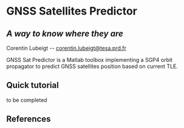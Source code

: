 # GNSS Satellites Predictor

## _A way to know where they are_

Corentin Lubeigt -- corentin.lubeigt@tesa.prd.fr

GNSS Sat Predictor is a Matlab toolbox implementing a SGP4 orbit propagator to predict GNSS satellites position based on current TLE.

## Quick tutorial

to be completed

## References
